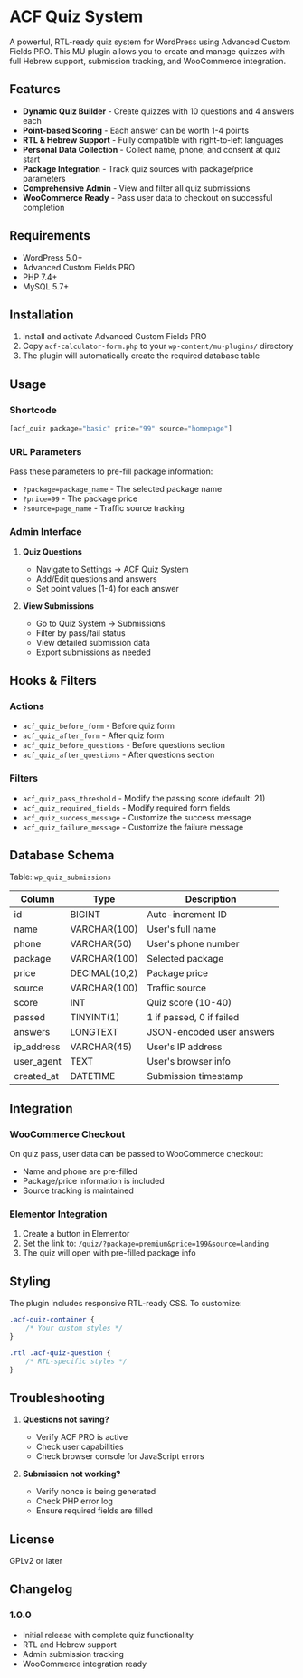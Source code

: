 # ACF Quiz System

A powerful, RTL-ready quiz system for WordPress using Advanced Custom Fields PRO. This MU plugin allows you to create and manage quizzes with full Hebrew support, submission tracking, and WooCommerce integration.

## Features

- **Dynamic Quiz Builder** - Create quizzes with 10 questions and 4 answers each
- **Point-based Scoring** - Each answer can be worth 1-4 points
- **RTL & Hebrew Support** - Fully compatible with right-to-left languages
- **Personal Data Collection** - Collect name, phone, and consent at quiz start
- **Package Integration** - Track quiz sources with package/price parameters
- **Comprehensive Admin** - View and filter all quiz submissions
- **WooCommerce Ready** - Pass user data to checkout on successful completion

## Requirements

- WordPress 5.0+
- Advanced Custom Fields PRO
- PHP 7.4+
- MySQL 5.7+

## Installation

1. Install and activate Advanced Custom Fields PRO
2. Copy `acf-calculator-form.php` to your `wp-content/mu-plugins/` directory
3. The plugin will automatically create the required database table

## Usage

### Shortcode

```php
[acf_quiz package="basic" price="99" source="homepage"]
```

### URL Parameters

Pass these parameters to pre-fill package information:
- `?package=package_name` - The selected package name
- `?price=99` - The package price
- `?source=page_name` - Traffic source tracking

### Admin Interface

1. **Quiz Questions**
   - Navigate to Settings → ACF Quiz System
   - Add/Edit questions and answers
   - Set point values (1-4) for each answer

2. **View Submissions**
   - Go to Quiz System → Submissions
   - Filter by pass/fail status
   - View detailed submission data
   - Export submissions as needed

## Hooks & Filters

### Actions
- `acf_quiz_before_form` - Before quiz form
- `acf_quiz_after_form` - After quiz form
- `acf_quiz_before_questions` - Before questions section
- `acf_quiz_after_questions` - After questions section

### Filters
- `acf_quiz_pass_threshold` - Modify the passing score (default: 21)
- `acf_quiz_required_fields` - Modify required form fields
- `acf_quiz_success_message` - Customize the success message
- `acf_quiz_failure_message` - Customize the failure message

## Database Schema

Table: `wp_quiz_submissions`

| Column | Type | Description |
|--------|------|-------------|
| id | BIGINT | Auto-increment ID |
| name | VARCHAR(100) | User's full name |
| phone | VARCHAR(50) | User's phone number |
| package | VARCHAR(100) | Selected package |
| price | DECIMAL(10,2) | Package price |
| source | VARCHAR(100) | Traffic source |
| score | INT | Quiz score (10-40) |
| passed | TINYINT(1) | 1 if passed, 0 if failed |
| answers | LONGTEXT | JSON-encoded user answers |
| ip_address | VARCHAR(45) | User's IP address |
| user_agent | TEXT | User's browser info |
| created_at | DATETIME | Submission timestamp |

## Integration

### WooCommerce Checkout
On quiz pass, user data can be passed to WooCommerce checkout:
- Name and phone are pre-filled
- Package/price information is included
- Source tracking is maintained

### Elementor Integration
1. Create a button in Elementor
2. Set the link to: `/quiz/?package=premium&price=199&source=landing`
3. The quiz will open with pre-filled package info

## Styling

The plugin includes responsive RTL-ready CSS. To customize:

```css
.acf-quiz-container {
    /* Your custom styles */
}

.rtl .acf-quiz-question {
    /* RTL-specific styles */
}
```

## Troubleshooting

1. **Questions not saving?**
   - Verify ACF PRO is active
   - Check user capabilities
   - Check browser console for JavaScript errors

2. **Submission not working?**
   - Verify nonce is being generated
   - Check PHP error log
   - Ensure required fields are filled

## License

GPLv2 or later

## Changelog

### 1.0.0
- Initial release with complete quiz functionality
- RTL and Hebrew support
- Admin submission tracking
- WooCommerce integration ready
